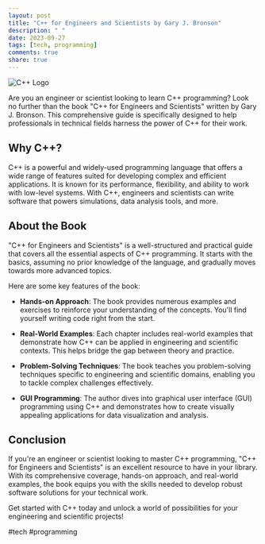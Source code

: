 ```yaml
---
layout: post
title: "C++ for Engineers and Scientists by Gary J. Bronson"
description: " "
date: 2023-09-27
tags: [tech, programming]
comments: true
share: true
---
```


![C++ Logo](https://cdn.pixabay.com/photo/2015/04/23/17/41/cpp-736739_960_720.png)

Are you an engineer or scientist looking to learn C++ programming? Look no further than the book "C++ for Engineers and Scientists" written by Gary J. Bronson. This comprehensive guide is specifically designed to help professionals in technical fields harness the power of C++ for their work.

## Why C++?

C++ is a powerful and widely-used programming language that offers a wide range of features suited for developing complex and efficient applications. It is known for its performance, flexibility, and ability to work with low-level systems. With C++, engineers and scientists can write software that powers simulations, data analysis tools, and more.

## About the Book

"C++ for Engineers and Scientists" is a well-structured and practical guide that covers all the essential aspects of C++ programming. It starts with the basics, assuming no prior knowledge of the language, and gradually moves towards more advanced topics.

Here are some key features of the book:

- **Hands-on Approach**: The book provides numerous examples and exercises to reinforce your understanding of the concepts. You'll find yourself writing code right from the start.

- **Real-World Examples**: Each chapter includes real-world examples that demonstrate how C++ can be applied in engineering and scientific contexts. This helps bridge the gap between theory and practice.

- **Problem-Solving Techniques**: The book teaches you problem-solving techniques specific to engineering and scientific domains, enabling you to tackle complex challenges effectively.

- **GUI Programming**: The author dives into graphical user interface (GUI) programming using C++ and demonstrates how to create visually appealing applications for data visualization and analysis.

## Conclusion

If you're an engineer or scientist looking to master C++ programming, "C++ for Engineers and Scientists" is an excellent resource to have in your library. With its comprehensive coverage, hands-on approach, and real-world examples, the book equips you with the skills needed to develop robust software solutions for your technical work.

Get started with C++ today and unlock a world of possibilities for your engineering and scientific projects!

#tech #programming